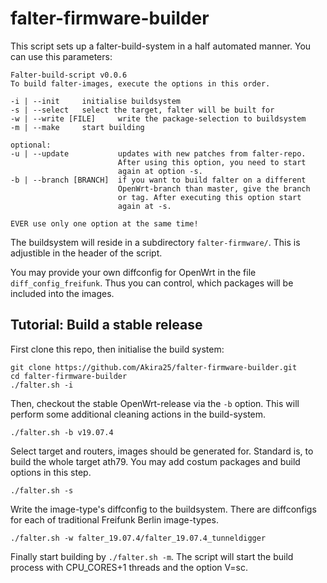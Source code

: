 # falter-firmware-builder
This script sets up a falter-build-system in a half automated manner. You can use this parameters:

```
Falter-build-script v0.0.6
To build falter-images, execute the options in this order.

-i | --init     initialise buildsystem
-s | --select   select the target, falter will be built for
-w | --write [FILE]     write the package-selection to buildsystem
-m | --make     start building

optional:
-u | --update           updates with new patches from falter-repo.
                        After using this option, you need to start
                        again at option -s.
-b | --branch [BRANCH]  if you want to build falter on a different
                        OpenWrt-branch than master, give the branch
                        or tag. After executing this option start
                        again at -s.

EVER use only one option at the same time!
```
The buildsystem will reside in a subdirectory `falter-firmware/`. This is adjustible in the header
of the script.

You may provide your own diffconfig for OpenWrt in the file `diff_config_freifunk`. Thus you can
control, which packages will be included into the images.


## Tutorial: Build a stable release
First clone this repo, then initialise the build system:
```
git clone https://github.com/Akira25/falter-firmware-builder.git
cd falter-firmware-builder
./falter.sh -i
```
Then, checkout the stable OpenWrt-release via the `-b` option. This will perform some additional
cleaning actions in the build-system.
```
./falter.sh -b v19.07.4
```

Select target and routers, images should be generated for. Standard is, to build the whole target ath79. You may add costum packages and build options in this step.
```
./falter.sh -s
```

Write the image-type's diffconfig to the buildsystem. There are diffconfigs for each of traditional Freifunk Berlin image-types.
```
./falter.sh -w falter_19.07.4/falter_19.07.4_tunneldigger
```
Finally start building by `./falter.sh -m`. The script will start the build process with CPU_CORES+1 threads and the option V=sc.
